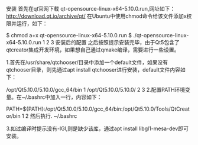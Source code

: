 安装
首先在qt官网下载 qt-opensource-linux-x64-5.10.0.run,网址如下： 
http://download.qt.io/archive/qt/ 
在Ubuntu中使用chmod命令给该文件添加x权限并运行，如下：

$ chmod a+x  qt-opensource-linux-x64-5.10.0.run
$ ./qt-opensource-linux-x64-5.10.0.run
1
2
3
安装后的配置
之后按照提示安装完毕，由于Qt5包含了qtcreator集成开发环境，如果想自己通过qmake编译，需要进行一些设置。

1.首先在/usr/share/qtchooser/目录中添加一个default文件，如果没有qtchooser目录，则先通过apt install qtchooser进行安装，default文件内容如下：

/opt/Qt5.10.0/5.10.0/gcc_64/bin
1
/opt/Qt5.10.0/5.10.0/
2
3
2.配置PATH环境变量。在~/.bashrc中加入一行，内容如下：

PATH=${PATH}:/opt/Qt5.10.0/5.10.0/gcc_64/bin:/opt/Qt5.10.0/Tools/QtCreator/bin
1
2
然后执行. ~/.bashrc

3.如过编译时提示没有-lGl,则是缺少该库，通过apt install libgl1-mesa-dev即可安装。
